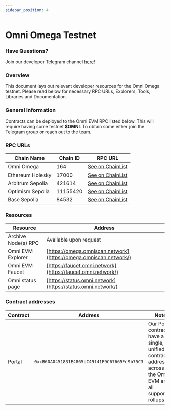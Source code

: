 ```yaml
---
sidebar_position: 4
---
```


# Omni Omega Testnet

### Have Questions?

Join our developer Telegram channel [here](https://t.me/+zDWsRVjLXzZkOTIx)!

### Overview

This document lays out relevant developer resources for the Omni Omega testnet. Please read below for necessary RPC URLs, Explorers, Tools, Libraries and Documentation.


### General Information

Contracts can be deployed to the Omni EVM RPC listed below. This will require having some testnet **$OMNI**. To obtain some either join the Telegram group or reach out to the team.

### RPC URLs

| **Chain Name** | **Chain ID** | RPC URL |
| --- | --- | --- |
| Omni Omega | 164 | [See on ChainList](https://chainlist.org/chain/164) |
| Ethereum Holesky | 17000 | [See on ChainList](https://chainlist.org/chain/17000) |
| Arbitrum Sepolia | 421614 | [See on ChainList](https://chainlist.org/chain/421614) |
| Optimism Sepolia | 11155420 | [See on ChainList](https://chainlist.org/chain/11155420) |
| Base Sepolia | 84532 | [See on ChainList](https://chainlist.org/chain/84532) |

### Resources

| **Resource** | **Address** |
| --- | --- |
| Archive Node(s) RPC | Available upon request |
| Omni EVM Explorer | [https://omega.omniscan.network](https://omega.omniscan.network/) |
| Omni EVM Faucet | [https://faucet.omni.network](https://faucet.omni.network/) |
| Omni status page | [https://status.omni.network](https://status.omni.network/) |


### Contract addresses

| Contract | Address | Note |
| --- | --- | --- |
| Portal | `0xcB60A0451831E4865bC49f41F9C67665Fc9b75C3` | Our Portal contracts have a single, unified contract address across the Omni EVM and all supported rollups. |
